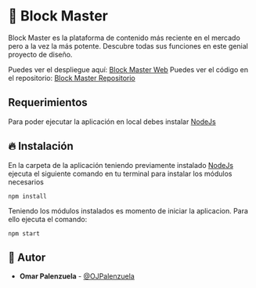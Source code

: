# 💎 Block Master

Block Master es la plataforma de contenido más reciente en el mercado pero a la vez la más potente. Descubre todas sus funciones en este genial proyecto de diseño.


 Puedes ver el despliegue aquí: [Block Master Web](https://sprint3-block-master.netlify.app/)
 Puedes ver el código en el repositorio: [Block Master Repositorio](https://github.com/OJPalenzuela/sprint3-block-master/)

## Requerimientos

Para poder ejecutar la aplicación en local debes instalar [NodeJs](https://nodejs.org)

## 🔥 Instalación

En la carpeta de la aplicación teniendo previamente instalado [NodeJs](https://nodejs.org) ejecuta el siguiente comando en tu terminal para instalar los módulos necesarios

```shell
npm install
```

Teniendo los módulos instalados es momento de iniciar la aplicacion. Para ello ejecuta el comando:

```shell
npm start
```


## 🌟 Autor

* **Omar Palenzuela**  - [@OJPalenzuela](https://github.com/OJPalenzuela)
